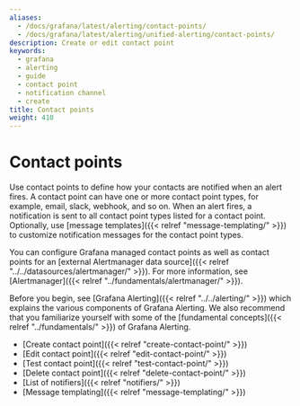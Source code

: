 ```yaml
---
aliases:
  - /docs/grafana/latest/alerting/contact-points/
  - /docs/grafana/latest/alerting/unified-alerting/contact-points/
description: Create or edit contact point
keywords:
  - grafana
  - alerting
  - guide
  - contact point
  - notification channel
  - create
title: Contact points
weight: 410
---
```


# Contact points

Use contact points to define how your contacts are notified when an alert fires. A contact point can have one or more contact point types, for example, email, slack, webhook, and so on. When an alert fires, a notification is sent to all contact point types listed for a contact point. Optionally, use [message templates]({{< relref "message-templating/" >}}) to customize notification messages for the contact point types.

You can configure Grafana managed contact points as well as contact points for an [external Alertmanager data source]({{< relref "../../datasources/alertmanager/" >}}). For more information, see [Alertmanager]({{< relref "../fundamentals/alertmanager/" >}}).

Before you begin, see [Grafana Alerting]({{< relref "../../alerting/" >}}) which explains the various components of Grafana Alerting. We also recommend that you familiarize yourself with some of the [fundamental concepts]({{< relref "../fundamentals/" >}}) of Grafana Alerting.

- [Create contact point]({{< relref "create-contact-point/" >}})
- [Edit contact point]({{< relref "edit-contact-point/" >}})
- [Test contact point]({{< relref "test-contact-point/" >}})
- [Delete contact point]({{< relref "delete-contact-point/" >}})
- [List of notifiers]({{< relref "notifiers/" >}})
- [Message templating]({{< relref "message-templating/" >}})
